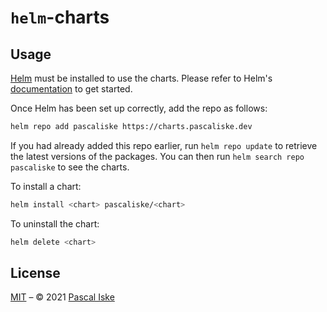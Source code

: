 # `helm`-charts

## Usage

[Helm](https://helm.sh) must be installed to use the charts. Please refer to Helm's [documentation](https://helm.sh/docs) to get started.

Once Helm has been set up correctly, add the repo as follows:

```sh
helm repo add pascaliske https://charts.pascaliske.dev
```

If you had already added this repo earlier, run `helm repo update` to retrieve the latest versions of the packages.
You can then run `helm search repo pascaliske` to see the charts.

To install a chart:

```sh
helm install <chart> pascaliske/<chart>
```

To uninstall the chart:

```sh
helm delete <chart>
```

## License

[MIT](LICENSE.md) – © 2021 [Pascal Iske](https://pascaliske.dev)
